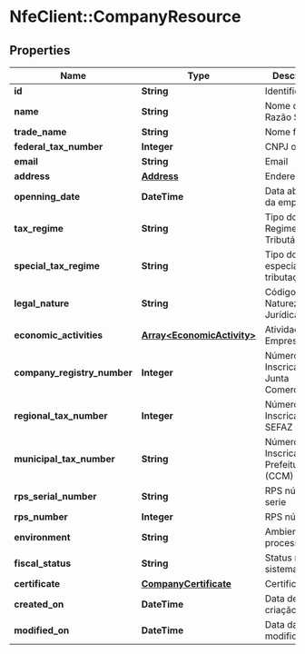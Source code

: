 # NfeClient::CompanyResource

## Properties
Name | Type | Description | Notes
------------ | ------------- | ------------- | -------------
**id** | **String** | Identificação | [optional] 
**name** | **String** | Nome ou Razão Social | 
**trade_name** | **String** | Nome fantasia | [optional] 
**federal_tax_number** | **Integer** | CNPJ ou CPF | 
**email** | **String** | Email | 
**address** | [**Address**](Address.md) | Endereço | 
**openning_date** | **DateTime** | Data abertura da empresa | 
**tax_regime** | **String** | Tipo do Regime Tributário | 
**special_tax_regime** | **String** | Tipo do regime especial de tributação | [optional] 
**legal_nature** | **String** | Código da Natureza Jurídica | 
**economic_activities** | [**Array&lt;EconomicActivity&gt;**](EconomicActivity.md) | Atividades da Empresa | [optional] 
**company_registry_number** | **Integer** | Número de Inscricação na Junta Comercial | [optional] 
**regional_tax_number** | **Integer** | Número de Inscricação na SEFAZ (IE) | [optional] 
**municipal_tax_number** | **String** | Número de Inscricação na Prefeitura (CCM) | 
**rps_serial_number** | **String** | RPS número serie | [optional] 
**rps_number** | **Integer** | RPS número | [optional] 
**environment** | **String** | Ambiente de processamento | [optional] 
**fiscal_status** | **String** | Status no sistema | [optional] 
**certificate** | [**CompanyCertificate**](CompanyCertificate.md) | Certificado | [optional] 
**created_on** | **DateTime** | Data de criação | [optional] 
**modified_on** | **DateTime** | Data da última modificação | [optional] 


